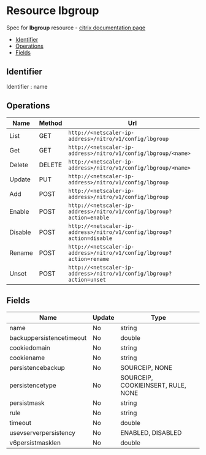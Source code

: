 # Resource lbgroup

Spec for **lbgroup** resource - [citrix documentation page](https://developer-docs.citrix.com/projects/netscaler-nitro-api/en/12.0/configuration/load-balancing/lbgroup/lbgroup/)

- [Identifier](#identifier)
- [Operations](#operations)
- [Fields](#fields)

## Identifier

Identifier : name

## Operations

| Name | Method | Url |
|----|----|----|
| List | GET | `http://<netscaler-ip-address>/nitro/v1/config/lbgroup` |
| Get | GET | `http://<netscaler-ip-address>/nitro/v1/config/lbgroup/<name>` |
| Delete | DELETE | `http://<netscaler-ip-address>/nitro/v1/config/lbgroup/<name>` |
| Update | PUT | `http://<netscaler-ip-address>/nitro/v1/config/lbgroup` |
| Add | POST | `http://<netscaler-ip-address>/nitro/v1/config/lbgroup` |
| Enable | POST | `http://<netscaler-ip-address>/nitro/v1/config/lbgroup?action=enable` |
| Disable | POST | `http://<netscaler-ip-address>/nitro/v1/config/lbgroup?action=disable` |
| Rename | POST | `http://<netscaler-ip-address>/nitro/v1/config/lbgroup?action=rename` |
| Unset | POST | `http://<netscaler-ip-address>/nitro/v1/config/lbgroup?action=unset` |

## Fields

| Name | Update | Type |
|----|----|----|
| name | No | string |
| backuppersistencetimeout | No | double |
| cookiedomain | No | string |
| cookiename | No | string |
| persistencebackup | No | SOURCEIP, NONE |
| persistencetype | No | SOURCEIP, COOKIEINSERT, RULE, NONE |
| persistmask | No | string |
| rule | No | string |
| timeout | No | double |
| usevserverpersistency | No | ENABLED, DISABLED |
| v6persistmasklen | No | double |

